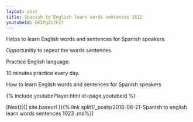 ```yaml
---
layout: post
title: Spanish to English learn words sentences 1612 
youtubeId: EKIPgZi7FIY
---
```

 
 
Helps to learn English words and sentences for Spanish speakers.

Opportunitiy to repeat the words sentences. 

Practice English language. 
 
10 minutes practice every day. 
 
How to learn English words and sentences for Spanish speakers 
 
{% include youtubePlayer.html id=page.youtubeId %}
 
 
[Next]({{ site.baseurl }}{% link  split1/_posts/2018-08-21-Spanish to english learn words sentences 1023 .md%})
 
